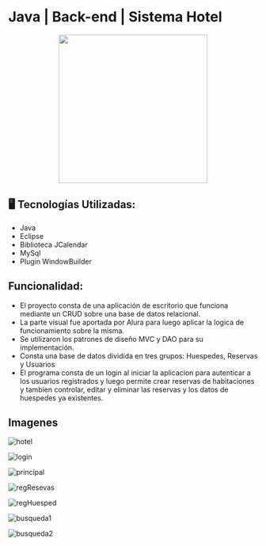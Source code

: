 
# Java | Back-end | Sistema Hotel

<p align="center" >
     <img width="300" heigth="300" src="https://user-images.githubusercontent.com/91544872/189419040-c093db78-c970-4960-8aca-ffcc11f7ffaf.png">
</p>

## 🖥️ Tecnologías Utilizadas:

- Java
- Eclipse
- Biblioteca JCalendar
- MySql
- Plugin WindowBuilder </br>

## Funcionalidad:

- El proyecto consta de una aplicación de escritorio que funciona mediante un CRUD sobre una base de datos relacional.
- La parte visual fue aportada por Alura para luego aplicar la logica de funcionamiento sobre la misma.
- Se utilizaron los patrones de diseño MVC y DAO para su implementación.
- Consta una base de datos dividida en tres grupos: Huespedes, Reservas y Usuarios
- El programa consta de un login al iniciar la aplicacion para autenticar a los usuarios registrados y luego permite crear reservas de habitaciones y tambien controlar, editar y eliminar las reservas y los datos de huespedes ya existentes.

## Imagenes
     
![hotel](https://user-images.githubusercontent.com/111917955/220436374-75818834-a4b8-4271-a3cb-f137c800ecbf.png)

![login](https://user-images.githubusercontent.com/111917955/220436397-c6dd2f5e-9019-4cce-9f0c-b2d120ddd039.png)

![principal](https://user-images.githubusercontent.com/111917955/220436410-50459002-0c81-41c3-9b66-20843e0e8529.png)

![regResevas](https://user-images.githubusercontent.com/111917955/220436444-d0732746-c31e-4da7-a038-96d822249c81.png)

![regHuesped](https://user-images.githubusercontent.com/111917955/220436456-71adc7fa-e02e-4d79-86e8-dd34b71adc78.png)

![busqueda1](https://user-images.githubusercontent.com/111917955/220436478-247175b7-ce9a-4323-85fc-328e6e0ec3a2.png)

![busqueda2](https://user-images.githubusercontent.com/111917955/220436493-58f5e6aa-b209-4233-9517-ebdf6b6980b3.png)
